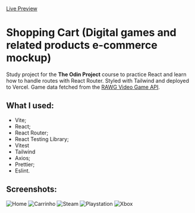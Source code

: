 [Live Preview](https://shopping-cart-o43v3npnk-lazingbirds-projects.vercel.app/)

# Shopping Cart (Digital games and related products e-commerce mockup)

Study project for the **The Odin Project** course to practice React and learn how to handle routes with React Router. Styled with Tailwind and deployed to Vercel. Game data fetched from the [RAWG Video Game API](https://rawg.io/apidocs).

## What I used:

- Vite;
- React;
- React Router;
- React Testing Library;
- Vitest
- Tailwind
- Axios;
- Prettier;
- Eslint.

## Screenshots:

![Home](https://i.imgur.com/sDpb3CN.png)
![Carrinho](https://i.imgur.com/vrwdx4A.png)
![Steam](https://i.imgur.com/prX0ceN.png)
![Playstation](https://i.imgur.com/H4f7lNA.png)
![Xbox](https://i.imgur.com/9SvbIhO.png)


